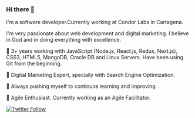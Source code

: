 ### Hi there 👋

I'm a software developer.Currently working at Condor Labs in Cartagena.

I'm very passionate about web development and digital marketing. I believe in God and in doing everything with excellence.

📌 3+ years working with JavaScript (Node.js, React.js, Redux, Next.js), CSS3, HTML5, MongoDB, Oracle DB and Linux Servers. Have been using Git from the beginning.

📌 Digital Marketing Expert, specially with Search Engine Optimization.

📌 Always pushing myself to continuos learning and improving.

📌 Agile Enthusiast. Currently working as an Agile Facilitator.

[![Twitter Follow](https://img.shields.io/twitter/follow/sanmen1593?label=Follow%20Santiago)](https://twitter.com/intent/follow?screen_name=sanmen1593)
